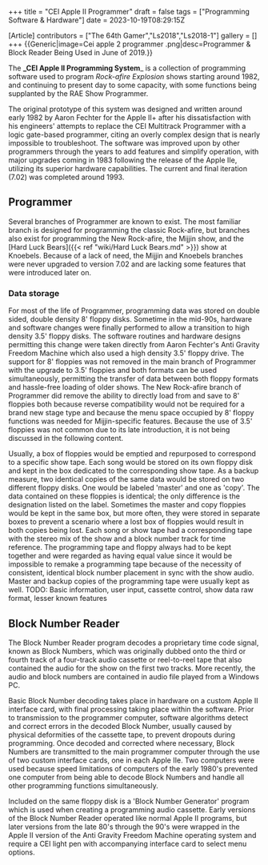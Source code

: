 +++
title = "CEI Apple II Programmer"
draft = false
tags = ["Programming Software & Hardware"]
date = 2023-10-19T08:29:15Z

[Article]
contributors = ["The 64th Gamer","Ls2018","Ls2018-1"]
gallery = []
+++
{{Generic|image=Cei apple 2 programmer .png|desc=Programmer & Block Reader Being Used in June of 2019.}}

The **_CEI Apple II Programming System**_ is a collection of programming software used to program _Rock-afire Explosion_ shows starting around 1982, and continuing to present day to some capacity, with some functions being supplanted by the RAE Show Programmer. 

The original prototype of this system was designed and written around early 1982 by Aaron Fechter for the Apple II+ after his dissatisfaction with his engineers' attempts to replace the CEI Multitrack Programmer with a logic gate-based programmer, citing an overly complex design that is nearly impossible to troubleshoot. The software was improved upon by other programmers through the years to add features and simplify operation, with major upgrades coming in 1983 following the release of the Apple IIe, utilizing its superior hardware capabilities. The current and final iteration (7.02) was completed around 1993.

## Programmer ##
Several branches of Programmer are known to exist. The most familiar branch is designed for programming the classic Rock-afire, but branches also exist for programming the New Rock-afire, the Mijjin show, and the [Hard Luck Bears]({{< ref "wiki/Hard Luck Bears.md" >}}) show at Knoebels. Because of a lack of need, the Mijjin and Knoebels branches were never upgraded to version 7.02 and are lacking some features that were introduced later on. 

### Data storage ###
For most of the life of Programmer, programming data was stored on double sided, double density 8' floppy disks. Sometime in the mid-90s, hardware and software changes were finally performed to allow a transition to high density 3.5' floppy disks. The software routines and hardware designs permitting this change were taken directly from Aaron Fechter's Anti Gravity Freedom Machine which also used a high density 3.5' floppy drive. The support for 8' floppies was not removed in the main branch of Programmer with the upgrade to 3.5' floppies and both formats can be used simultaneously, permitting the transfer of data between both floppy formats and hassle-free loading of older shows. The New Rock-afire branch of Programmer did remove the ability to directly load from and save to 8' floppies both because reverse compatibility would not be required for a brand new stage type and because the menu space occupied by 8' floppy functions was needed for Mijjin-specific features. Because the use of 3.5' floppies was not common due to its late introduction, it is not being discussed in the following content. 

Usually, a box of floppies would be emptied and repurposed to correspond to a specific show tape. Each song would be stored on its own floppy disk and kept in the box dedicated to the corresponding show tape. As a backup measure, two identical copies of the same data would be stored on two different floppy disks. One would be labeled 'master' and one as 'copy'. The data contained on these floppies is identical; the only difference is the designation listed on the label. Sometimes the master and copy floppies would be kept in the same box, but more often, they were stored in separate boxes to prevent a scenario where a lost box of floppies would result in both copies being lost. Each song or show tape had a corresponding tape with the stereo mix of the show and a block number track for time reference. The programming tape and floppy always had to be kept together and were regarded as having equal value since it would be impossible to remake a programming tape because of the necessity of consistent, identical block number placement in sync with the show audio. Master and backup copies of the programming tape were usually kept as well. 
 TODO: Basic information, user input, cassette control, show data raw format, lesser known features

## Block Number Reader ##
The Block Number Reader program decodes a proprietary time code signal, known as Block Numbers, which was originally dubbed onto the third or fourth track of a four-track audio cassette or reel-to-reel tape that also contained the audio for the show on the first two tracks. More recently, the audio and block numbers are contained in audio file played from a Windows PC. 

Basic Block Number decoding takes place in hardware on a custom Apple II interface card, with final processing taking place within the software. Prior to transmission to the programmer computer, software algorithms detect and correct errors in the decoded Block Number, usually caused by physical deformities of the cassette tape, to prevent dropouts during programming. Once decoded and corrected where necessary, Block Numbers are transmitted to the main programmer computer through the use of two custom interface cards, one in each Apple IIe. Two computers were used because speed limitations of computers of the early 1980's prevented one computer from being able to decode Block Numbers and handle all other programming functions simultaneously.

Included on the same floppy disk is a 'Block Number Generator' program which is used when creating a programming audio cassette. Early versions of the Block Number Reader operated like normal Apple II programs, but later versions from the late 80's through the 90's were wrapped in the Apple II version of the Anti Gravity Freedom Machine operating system and require a CEI light pen with accompanying interface card to select menu options.